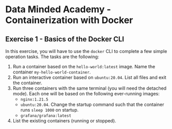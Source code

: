 # Data Minded Academy - Containerization with Docker
## Exercise 1 - Basics of the Docker CLI

In this exercise, you will have to use the `docker` CLI to complete a few simple operation tasks. The tasks are the following:

1. Run a container based on the `hello-world:latest` image. Name the container `my-hello-world-container`.
2. Run an interactive container based on `ubuntu:20.04`. List all files and exit the container.
3. Run three containers with the same terminal (you will need the detached mode). Each one will be based on the following ever-running images:
    * `nginx:1.21.5`
    * `ubuntu:20.04`. Change the startup command such that the container runs `sleep 1000` on startup.
    * `grafana/grafana:latest`
4. List the existing containers (running or stopped).